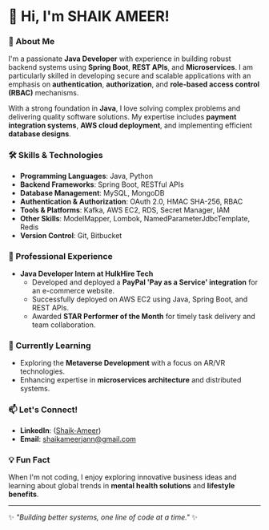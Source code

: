 # 👋 Hi, I'm SHAIK AMEER! 

### 🚀 About Me
I'm a passionate **Java Developer** with experience in building robust backend systems using **Spring Boot**, **REST APIs**, and **Microservices**. I am particularly skilled in developing secure and scalable applications with an emphasis on **authentication**, **authorization**, and **role-based access control (RBAC)** mechanisms. 

With a strong foundation in **Java**, I love solving complex problems and delivering quality software solutions. My expertise includes **payment integration systems**, **AWS cloud deployment**, and implementing efficient **database designs**.

### 🛠️ Skills & Technologies
- **Programming Languages**: Java, Python
- **Backend Frameworks**: Spring Boot, RESTful APIs
- **Database Management**: MySQL, MongoDB
- **Authentication & Authorization**: OAuth 2.0, HMAC SHA-256, RBAC
- **Tools & Platforms**: Kafka, AWS EC2, RDS, Secret Manager, IAM
- **Other Skills**: ModelMapper, Lombok, NamedParameterJdbcTemplate, Redis
- **Version Control**: Git, Bitbucket

### 💼 Professional Experience
- **Java Developer Intern at HulkHire Tech**  
  - Developed and deployed a **PayPal 'Pay as a Service' integration** for an e-commerce website.  
  - Successfully deployed on AWS EC2 using Java, Spring Boot, and REST APIs.  
  - Awarded **STAR Performer of the Month** for timely task delivery and team collaboration.

### 🌱 Currently Learning
- Exploring the **Metaverse Development** with a focus on AR/VR technologies.
- Enhancing expertise in **microservices architecture** and distributed systems.

### 📫 Let's Connect!
- **LinkedIn**: ([Shaik-Ameer](https://www.linkedin.com/in/ameer-shaikk/))  
- **Email**: [shaikameerjann@gmail.com](mailto:shaikameerjann@gmail.com)

### 💡 Fun Fact
When I'm not coding, I enjoy exploring innovative business ideas and learning about global trends in **mental health solutions** and **lifestyle benefits**.

---

✨ *"Building better systems, one line of code at a time."* ✨
